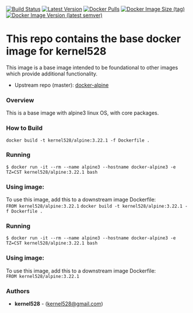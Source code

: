 [![Build Status](http://drone.kernelsanders.biz:8080/api/badges/kernel528/alpine-docker/status.svg)](http://drone.kernelsanders.biz:8080/kernel528/alpine-docker)
[![Latest Version](https://img.shields.io/github/v/tag/kernel528/alpine-docker)](https://github.com/kernel528/alpine-docker/releases/latest)
[![Docker Pulls](https://img.shields.io/docker/pulls/kernel528/alpine)](https://hub.docker.com/r/kernel528/alpine)
[![Docker Image Size (tag)](https://img.shields.io/docker/image-size/kernel528/alpine/3.21.0)](https://hub.docker.com/r/kernel528/alpine/3.21.0)
[![Docker Image Version (latest semver)](https://img.shields.io/docker/v/kernel528/alpine?sort=semver)](https://hub.docker.com/r/kernel528/alpine)

# This repo contains the base docker image for kernel528

This image is a base image intended to be foundational to other images which provide additional functionality.
- Upstream repo (master): [docker-alpine](https://github.com/alpinelinux/docker-alpine/tree/master)

### Overview
This is a base image with alpine3 linux OS, with core packages.


### How to Build
``docker build -t kernel528/alpine:3.22.1 -f Dockerfile .``

### Running
``$ docker run -it --rm --name alpine3 --hostname docker-alpine3 -e TZ=CST kernel528/alpine:3.22.1 bash``

### Using image:
To use this image, add this to a downstream image Dockerfile:  
``FROM kernel528/alpine:3.22.1``
``docker build -t kernel528/alpine:3.22.1 -f Dockerfile .``

### Running
``$ docker run -it --rm --name alpine3 --hostname docker-alpine3 -e TZ=CST kernel528/alpine:3.22.1 bash``

### Using image:
To use this image, add this to a downstream image Dockerfile:  
``FROM kernel528/alpine:3.22.1``


### Authors
* **kernel528** - (kernel528@gmail.com)
